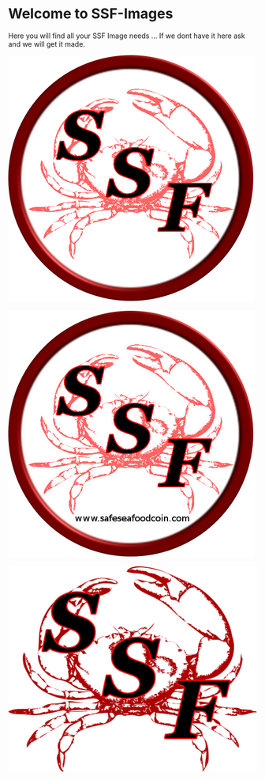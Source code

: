 # Welcome to SSF-Images
Here you will find all your SSF Image needs ... If we dont have it here ask and we will get it made.


![SSF](SSFLOGO.png)



![SSF](SSFstickerLOGO.jpg)


![SSF](black-and-white-litend.png)
